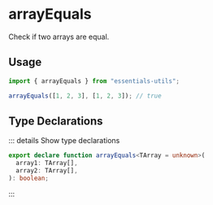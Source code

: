 # arrayEquals

Check if two arrays are equal.

## Usage

```js
import { arrayEquals } from "essentials-utils";

arrayEquals([1, 2, 3], [1, 2, 3]); // true
```

## Type Declarations

::: details Show type declarations

```ts
export declare function arrayEquals<TArray = unknown>(
  array1: TArray[],
  array2: TArray[],
): boolean;
```

:::

